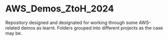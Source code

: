 # AWS_Demos_ZtoH_2024
Repository designed and designated for working through some AWS-related demos as learnt.
Folders grouped into different projects as the case may be.
